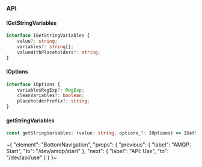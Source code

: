 

### API

#### IGetStringVariables

```ts
interface IGetStringVariables {
    value?: string;
    variables?: string[];
    valueWithPlaceholders?: string;
}
```

#### IOptions

```ts
interface IOptions {
    variablesRegExp?: RegExp;
    cleanVariables?: boolean;
    placeholderPrefix?: string;
}
```

#### getStringVariables

```ts
const getStringVariables: (value: string, options_?: IOptions) => IGetStringVariables;
```

~{
  "element": "BottomNavigation",
  "props": {
    "previous": {
      "label": "AMQP: Start",
      "to": "/dev/amqp/start"
    },
    "next": {
      "label": "API: Use",
      "to": "/dev/api/use"
    }
  }
}~
